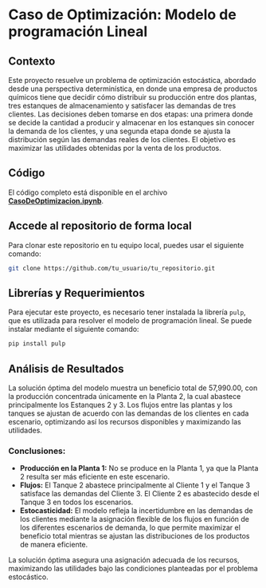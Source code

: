 # Caso de Optimización: Modelo de programación Lineal

## Contexto

Este proyecto resuelve un problema de optimización estocástica, abordado desde una perspectiva determinística, en donde una empresa de productos químicos tiene que decidir cómo distribuir su producción entre dos plantas, tres estanques de almacenamiento y satisfacer las demandas de tres clientes. Las decisiones deben tomarse en dos etapas: una primera donde se decide la cantidad a producir y almacenar en los estanques sin conocer la demanda de los clientes, y una segunda etapa donde se ajusta la distribución según las demandas reales de los clientes. El objetivo es maximizar las utilidades obtenidas por la venta de los productos.

## Código

El código completo está disponible en el archivo [**CasoDeOptimizacion.ipynb**](code/CasoDeOptimizacion.ipynb).


## Accede al repositorio de forma local

Para clonar este repositorio en tu equipo local, puedes usar el siguiente comando:

```bash
git clone https://github.com/tu_usuario/tu_repositorio.git
```

## Librerías y Requerimientos

Para ejecutar este proyecto, es necesario tener instalada la librería `pulp`, que es utilizada para resolver el modelo de programación lineal. Se puede instalar mediante el siguiente comando:

```bash
pip install pulp
```

## Análisis de Resultados

La solución óptima del modelo muestra un beneficio total de 57,990.00, con la producción concentrada únicamente en la Planta 2, la cual abastece principalmente los Estanques 2 y 3. Los flujos entre las plantas y los tanques se ajustan de acuerdo con las demandas de los clientes en cada escenario, optimizando así los recursos disponibles y maximizando las utilidades.

### Conclusiones:

- **Producción en la Planta 1:** No se produce en la Planta 1, ya que la Planta 2 resulta ser más eficiente en este escenario.
- **Flujos:** El Tanque 2 abastece principalmente al Cliente 1 y el Tanque 3 satisface las demandas del Cliente 3. El Cliente 2 es abastecido desde el Tanque 3 en todos los escenarios.
- **Estocasticidad:** El modelo refleja la incertidumbre en las demandas de los clientes mediante la asignación flexible de los flujos en función de los diferentes escenarios de demanda, lo que permite maximizar el beneficio total mientras se ajustan las distribuciones de los productos de manera eficiente.

La solución óptima asegura una asignación adecuada de los recursos, maximizando las utilidades bajo las condiciones planteadas por el problema estocástico.

